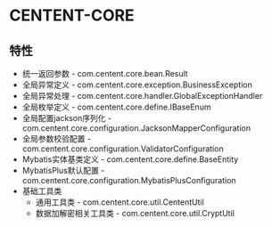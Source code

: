 # CENTENT-CORE

## 特性

- 统一返回参数 - com.centent.core.bean.Result
- 全局异常定义 - com.centent.core.exception.BusinessException
- 全局异常处理 - com.centent.core.handler.GlobalExceptionHandler
- 全局枚举定义 - com.centent.core.define.IBaseEnum
- 全局配置jackson序列化 - com.centent.core.configuration.JacksonMapperConfiguration
- 全局参数校验配置 - com.centent.core.configuration.ValidatorConfiguration
- Mybatis实体基类定义 - com.centent.core.define.BaseEntity
- MybatisPlus默认配置 - com.centent.core.configuration.MybatisPlusConfiguration
- 基础工具类
    - 通用工具类 - com.centent.core.util.CententUtil
    - 数据加解密相关工具类 - com.centent.core.util.CryptUtil